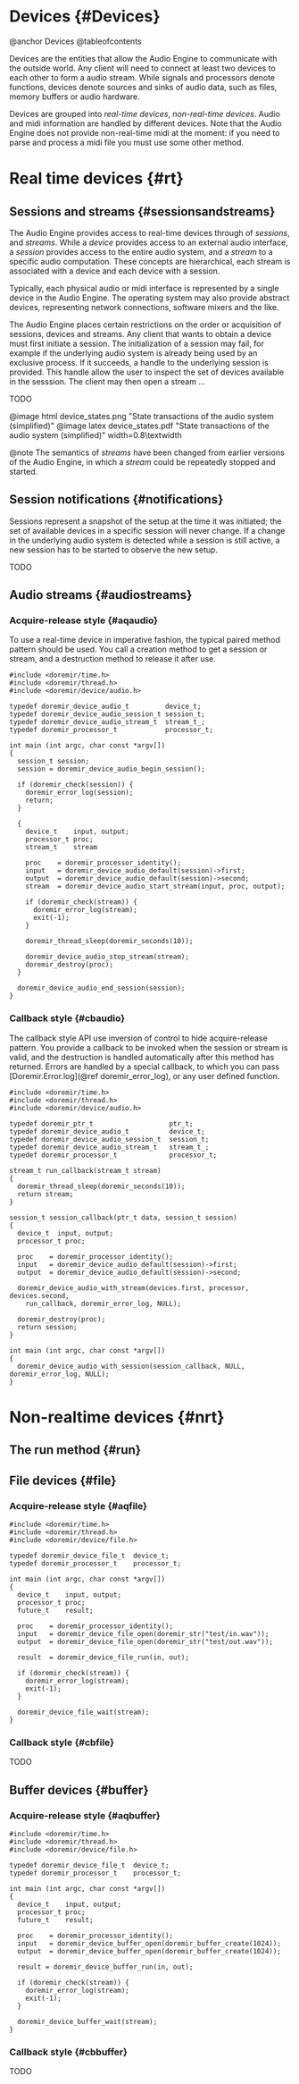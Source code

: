 
# Devices {#Devices}

@anchor Devices
@tableofcontents

Devices are the entities that allow the Audio Engine to communicate with the
outside world. Any client will need to connect at least two devices to each other
to form a audio stream. While signals and processors denote functions, devices
denote sources and sinks of audio data, such as files, memory buffers or audio
hardware. 

Devices are grouped into *real-time devices*, *non-real-time devices*. Audio and
midi information are handled by different devices. Note that the Audio Engine does not
provide non-real-time midi at the moment: if you need to parse and process a midi
file you must use some other method.


# Real time devices {#rt}

## Sessions and streams {#sessionsandstreams}

The Audio Engine provides access to real-time devices through of *sessions*, and
*streams*. While a *device* provides access to an external audio interface, a
*session* provides access to the entire audio system, and a *stream* to a specific
audio computation. These concepts are hierarchical, each stream is associated with
a device and each device with a session.

Typically, each physical audio or midi interface is represented by a
single device in the Audio Engine. The operating system may also provide abstract
devices, representing network connections, software mixers and the like.

The Audio Engine places certain restrictions on the order or acquisition of
sessions, devices and streams. Any client that wants to obtain a device must first
initiate a session. The initialization of a session may fail, for example if the
underlying audio system is already being used by an exclusive process. If it
succeeds, a handle to the underlying session is provided. This handle allow the
user to inspect the set of devices available in the sesssion. The client may then
open a stream ... 

TODO

@image html  device_states.png "State transactions of the audio system (simplified)"
@image latex device_states.pdf "State transactions of the audio system (simplified)" width=0.8\textwidth

@note
    The semantics of *streams* have been changed from earlier versions of the Audio Engine, in which a *stream*
    could be repeatedly stopped and started.


## Session notifications {#notifications}

Sessions represent a snapshot of the setup at the time it was initiated; the set of
available devices in a specific session will never change. If a change in the
underlying audio system is detected while a session is still active, a new session
has to be started to observe the new setup.

TODO

## Audio streams {#audiostreams}

### Acquire-release style {#aqaudio}

To use a real-time device in imperative fashion, the typical paired method pattern
should be used. You call a creation method to get a session or stream, and a
destruction method to release it after use.

~~~~
#include <doremir/time.h>
#include <doremir/thread.h>
#include <doremir/device/audio.h>

typedef doremir_device_audio_t         device_t;
typedef doremir_device_audio_session_t session_t;
typedef doremir_device_audio_stream_t  stream_t_;
typedef doremir_processor_t            processor_t;

int main (int argc, char const *argv[])
{     
  session_t session;
  session = doremir_device_audio_begin_session();

  if (doremir_check(session)) {
    doremir_error_log(session);
    return;
  }

  {
    device_t    input, output;
    processor_t proc;
    stream_t    stream
    
    proc    = doremir_processor_identity();
    input   = doremir_device_audio_default(session)->first;
    output  = doremir_device_audio_default(session)->second;    
    stream  = doremir_device_audio_start_stream(input, proc, output);

    if (doremir_check(stream)) {
      doremir_error_log(stream);
      exit(-1);
    }

    doremir_thread_sleep(doremir_seconds(10));
    
    doremir_device_audio_stop_stream(stream);
    doremir_destroy(proc);
  }

  doremir_device_audio_end_session(session);
}
~~~~


### Callback style {#cbaudio}

The callback style API use inversion of control to hide acquire-release pattern.
You provide a callback to be invoked when the session or stream is valid, and the
destruction is handled automatically after this method has returned. Errors are
handled by a special callback, to which you can pass [Doremir.Error.log](@ref
doremir_error_log), or any user defined function.

~~~~
#include <doremir/time.h>
#include <doremir/thread.h>
#include <doremir/device/audio.h>

typedef doremir_ptr_t                   ptr_t;
typedef doremir_device_audio_t          device_t;
typedef doremir_device_audio_session_t  session_t;
typedef doremir_device_audio_stream_t   stream_t_;
typedef doremir_processor_t             processor_t;

stream_t run_callback(stream_t stream)
{
  doremir_thread_sleep(doremir_seconds(10));
  return stream;
}

session_t session_callback(ptr_t data, session_t session)
{
  device_t  input, output;
  processor_t proc;

  proc    = doremir_processor_identity();
  input   = doremir_device_audio_default(session)->first;
  output  = doremir_device_audio_default(session)->second;    

  doremir_device_audio_with_stream(devices.first, processor, devices.second,
    run_callback, doremir_error_log, NULL);

  doremir_destroy(proc);
  return session;
}

int main (int argc, char const *argv[])
{
  doremir_device_audio_with_session(session_callback, NULL, doremir_error_log, NULL);
}
~~~~


# Non-realtime devices {#nrt}

## The run method {#run}


## File devices {#file}

### Acquire-release style {#aqfile}

~~~~
#include <doremir/time.h>
#include <doremir/thread.h>
#include <doremir/device/file.h>

typedef doremir_device_file_t  device_t;
typedef doremir_processor_t    processor_t;

int main (int argc, char const *argv[])
{
  device_t    input, output;
  processor_t proc;
  future_t    result;

  proc    = doremir_processor_identity();
  input   = doremir_device_file_open(doremir_str("test/in.wav"));
  output  = doremir_device_file_open(doremir_str("test/out.wav"));

  result  = doremir_device_file_run(in, out);

  if (doremir_check(stream)) {
    doremir_error_log(stream);
    exit(-1);
  }

  doremir_device_file_wait(stream);
}
~~~~

### Callback style {#cbfile}

TODO


## Buffer devices {#buffer}

### Acquire-release style {#aqbuffer}

~~~~
#include <doremir/time.h>
#include <doremir/thread.h>
#include <doremir/device/file.h>

typedef doremir_device_file_t  device_t;
typedef doremir_processor_t    processor_t;

int main (int argc, char const *argv[])
{
  device_t    input, output;
  processor_t proc;
  future_t    result;

  proc    = doremir_processor_identity();
  input   = doremir_device_buffer_open(doremir_buffer_create(1024));
  output  = doremir_device_buffer_open(doremir_buffer_create(1024));

  result = doremir_device_buffer_run(in, out);

  if (doremir_check(stream)) {
    doremir_error_log(stream);
    exit(-1);
  }

  doremir_device_buffer_wait(stream);
}
~~~~


### Callback style {#cbbuffer}

TODO





